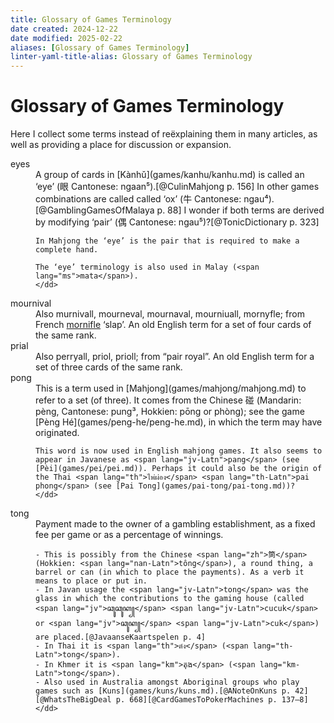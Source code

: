 ```yaml
---
title: Glossary of Games Terminology
date created: 2024-12-22
date modified: 2025-02-22
aliases: [Glossary of Games Terminology]
linter-yaml-title-alias: Glossary of Games Terminology
---
```

# Glossary of Games Terminology

Here I collect some terms instead of reëxplaining them in many articles, as well as providing a place for discussion or expansion.

<dl>
<dt>
eyes
</dt>
    <dd>
    A group of cards in [Kànhǔ](games/kanhu/kanhu.md) is called an ‘eye’ (<span lang="zh">眼</span> Cantonese: <Pronounce lang="yue-Latn-jyutping"  file="pronunciation_yue_眼.mp3" pronouncer="diniskachonchan">ngaan⁵</Pronounce>).[@CulinMahjong p. 156] In other games combinations are called called ‘ox’ (<span lang="zh">牛</span> Cantonese: <span lang="yue-Latn-jyutping">ngau⁴</span>).[@GamblingGamesOfMalaya p. 88] I wonder if both terms are derived by modifying ‘pair’ (<span lang="zh">偶</span> Cantonese: <span lang="yue-Latn-jyutping">ngau⁵</span>)?[@TonicDictionary p. 323]

    In Mahjong the ‘eye’ is the pair that is required to make a complete hand.
    
	The ‘eye’ terminology is also used in Malay (<span lang="ms">mata</span>).
    </dd>

<dt id="mournival">
mournival
</dt>
    <dd>
    Also murnivall, mourneval, mournaval, mourniuall, mornyfle; from French <a href="http://stella.atilf.fr/Dendien/scripts/tlfiv5/affart.exe?28;s=83619345;?b=0;"><span lang="fr">mornifle</span></a> ‘slap’. An old English term for a set of four cards of the same rank.
    </dd>

<dt id="prial">
prial
</dt>
    <dd>
    Also perryall, priol, prioll; from “pair royal”. An old English term for a set of three cards of the same rank.
    </dd>

<dt id="pong">
pong
</dt>
    <dd>
    This is a term used in [Mahjong](games/mahjong/mahjong.md) to refer to a set (of three). It comes from the Chinese <span lang="zh">碰</span> (Mandarin: <span lang="cmn-Latn-pinyin">pèng</span>, Cantonese: <span lang="yue-Latn-jyutping">pung³</span>, Hokkien: <span lang="nan-Latn">pōng</span> or <span lang="nan-Latn">phòng</span>); see the game [Pèng Hé](games/peng-he/peng-he.md), in which the term may have originated.

    This word is now used in English mahjong games. It also seems to appear in Javanese as <span lang="jv-Latn">pang</span> (see [Pèi](games/pei/pei.md)). Perhaps it could also be the origin of the Thai <span lang="th">ไพ่ผ่อง</span> <span lang="th-Latn">pai phong</span> (see [Pai Tong](games/pai-tong/pai-tong.md))?
    </dd>

<dt id="tong">
tong
</dt>
    <dd>
    Payment made to the owner of a gambling establishment, as a fixed fee per game or as a percentage of winnings.

    - This is possibly from the Chinese <span lang="zh">筒</span> (Hokkien: <span lang="nan-Latn">tông</span>), a round thing, a barrel or can (in which to place the payments). As a verb it means to place or put in.
    - In Javan usage the <span lang="jv-Latn">tong</span> was the glass in which the contributions to the gaming house (called <span lang="jv">ꦕꦸꦕꦸꦏ꧀</span> <span lang="jv-Latn">cucuk</span> or <span lang="jv">ꦕꦸꦏ꧀</span> <span lang="jv-Latn">cuk</span>) are placed.[@JavaanseKaartspelen p. 4]
    - In Thai it is <span lang="th">ต๋ง</span> (<span lang="th-Latn">tong</span>).
    - In Khmer it is <span lang="km">តុង</span> (<span lang="km-Latn">tong</span>).
    - Also used in Australia amongst Aboriginal groups who play games such as [Kuns](games/kuns/kuns.md).[@ANoteOnKuns p. 42][@WhatsTheBigDeal p. 668][@CardGamesToPokerMachines p. 137–8]
    </dd>
</dl>
